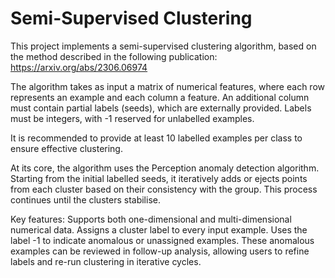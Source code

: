 # Semi-Supervised Clustering
This project implements a semi-supervised clustering algorithm, based on the method described in the following publication:
https://arxiv.org/abs/2306.06974

The algorithm takes as input a matrix of numerical features, where each row represents an example and each column a feature. An additional column must contain partial labels (seeds), which are externally provided. Labels must be integers, with -1 reserved for unlabelled examples.

It is recommended to provide at least 10 labelled examples per class to ensure effective clustering.

At its core, the algorithm uses the Perception anomaly detection algorithm. Starting from the initial labelled seeds, it iteratively adds or ejects points from each cluster based on their consistency with the group. This process continues until the clusters stabilise.

Key features:
Supports both one-dimensional and multi-dimensional numerical data.
Assigns a cluster label to every input example.
Uses the label -1 to indicate anomalous or unassigned examples.
These anomalous examples can be reviewed in follow-up analysis, allowing users to refine labels and re-run clustering in iterative cycles.

